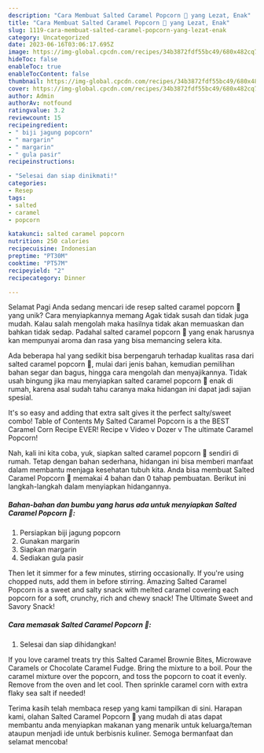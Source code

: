 ```yaml
---
description: "Cara Membuat Salted Caramel Popcorn 🍿 yang Lezat, Enak"
title: "Cara Membuat Salted Caramel Popcorn 🍿 yang Lezat, Enak"
slug: 1119-cara-membuat-salted-caramel-popcorn-yang-lezat-enak
category: Uncategorized
date: 2023-06-16T03:06:17.695Z
image: https://img-global.cpcdn.com/recipes/34b3872fdf55bc49/680x482cq70/salted-caramel-popcorn-foto-resep-utama.jpg
hideToc: false
enableToc: true
enableTocContent: false
thumbnail: https://img-global.cpcdn.com/recipes/34b3872fdf55bc49/680x482cq70/salted-caramel-popcorn-foto-resep-utama.jpg
cover: https://img-global.cpcdn.com/recipes/34b3872fdf55bc49/680x482cq70/salted-caramel-popcorn-foto-resep-utama.jpg
author: Admin
authorAv: notfound
ratingvalue: 3.2
reviewcount: 15
recipeingredient:
- " biji jagung popcorn"
- " margarin"
- " margarin"
- " gula pasir"
recipeinstructions:

- "Selesai dan siap dinikmati!"
categories:
- Resep
tags:
- salted
- caramel
- popcorn

katakunci: salted caramel popcorn 
nutrition: 250 calories
recipecuisine: Indonesian
preptime: "PT30M"
cooktime: "PT57M"
recipeyield: "2"
recipecategory: Dinner

---
```



Selamat Pagi Anda sedang mencari ide resep salted caramel popcorn 🍿 yang unik? Cara menyiapkannya memang Agak tidak susah dan tidak juga mudah. Kalau salah mengolah maka hasilnya tidak akan memuaskan dan bahkan tidak sedap. Padahal salted caramel popcorn 🍿 yang enak harusnya kan mempunyai aroma dan rasa yang bisa memancing selera kita.


Ada beberapa hal yang sedikit bisa berpengaruh terhadap kualitas rasa dari salted caramel popcorn 🍿, mulai dari jenis bahan, kemudian pemilihan bahan segar dan bagus, hingga cara mengolah dan menyajikannya. Tidak usah bingung jika mau menyiapkan salted caramel popcorn 🍿 enak di rumah, karena asal sudah tahu caranya maka hidangan ini dapat jadi sajian spesial.

It&#39;s so easy and adding that extra salt gives it the perfect salty/sweet combo! Table of Contents My Salted Caramel Popcorn is a the BEST Caramel Corn Recipe EVER! Recipe v Video v Dozer v The ultimate Caramel Popcorn!


Nah, kali ini kita coba, yuk, siapkan salted caramel popcorn 🍿 sendiri di rumah. Tetap dengan bahan sederhana, hidangan ini bisa memberi manfaat dalam membantu menjaga kesehatan tubuh kita. Anda bisa membuat Salted Caramel Popcorn 🍿 memakai 4 bahan dan 0 tahap pembuatan. Berikut ini langkah-langkah dalam menyiapkan hidangannya.

<!--inarticleads1-->

##### Bahan-bahan dan bumbu yang harus ada untuk menyiapkan Salted Caramel Popcorn 🍿:

1. Persiapkan  biji jagung popcorn
1. Gunakan  margarin
1. Siapkan  margarin
1. Sediakan  gula pasir


Then let it simmer for a few minutes, stirring occasionally. If you&#39;re using chopped nuts, add them in before stirring. Amazing Salted Caramel Popcorn is a sweet and salty snack with melted caramel covering each popcorn for a soft, crunchy, rich and chewy snack! The Ultimate Sweet and Savory Snack! 

<!--inarticleads2-->

##### Cara memasak Salted Caramel Popcorn 🍿:


1. Selesai dan siap dihidangkan!

If you love caramel treats try this Salted Caramel Brownie Bites, Microwave Caramels or Chocolate Caramel Fudge. Bring the mixture to a boil. Pour the caramel mixture over the popcorn, and toss the popcorn to coat it evenly. Remove from the oven and let cool. Then sprinkle caramel corn with extra flaky sea salt if needed! 

Terima kasih telah membaca resep yang kami tampilkan di sini. Harapan kami, olahan Salted Caramel Popcorn 🍿 yang mudah di atas dapat membantu anda menyiapkan makanan yang menarik untuk keluarga/teman ataupun menjadi ide untuk berbisnis kuliner. Semoga bermanfaat dan selamat mencoba!

